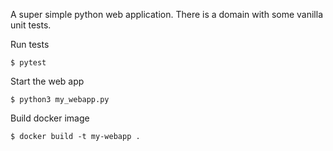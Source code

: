 A super simple python web application. There is a domain with some vanilla unit
tests.

Run tests

    $ pytest

Start the web app

    $ python3 my_webapp.py
    
Build docker image

    $ docker build -t my-webapp . 
